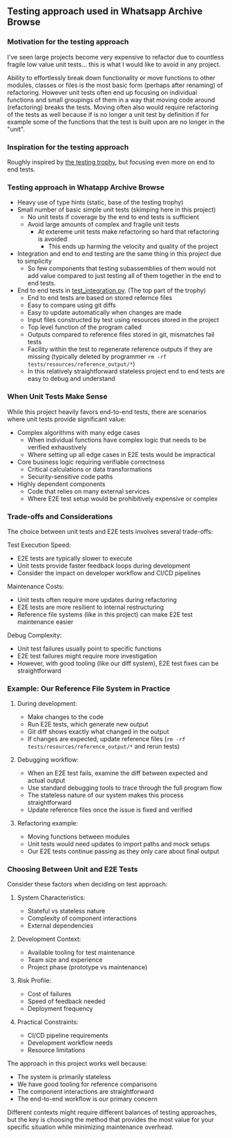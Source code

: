 ## Testing approach used in Whatsapp Archive Browse

### Motivation for the testing approach

I've seen large projects become very expensive to refactor due to countless
fragile low value unit tests... this is what I would like to avoid in any
project.

Ability to effortlessly break down functionality or move functions to other
modules, classes or files is the most basic form (perhaps after renaming) of
refactoring. However unit tests often end up focusing on individual functions
and small groupings of them in a way that moving code around (refactoring)
breaks the tests. Moving often also would require refactoring of the tests as
well because if is no longer a unit test by definition if for example some of
the functions that the test is built upon are no longer in the "unit".

### Inspiration for the testing approach

Roughly inspired by [the testing
trophy](https://kentcdodds.com/blog/the-testing-trophy-and-testing-classifications),
but focusing even more on end to end tests.

### Testing approach in Whatapp Archive Browse

- Heavy use of type hints (static, base of the testing trophy)
- Small number of basic simple unit tests (skimping here in this project)
  - No unit tests if coverage by the end to end tests is sufficient
  - Avoid large amounts of complex and fragile unit tests
    - At extereme unit tests make refactoring so hard that refactoring is
      avoided
      - This ends up harming the velocity and quality of the project
- Integration and end to end testing are the same thing in this project due to
  simplicity
  - So few components that testing subassemblies of them would not add value
    compared to just testing all of them together in the end to end tests.
- End to end tests in [test_integration.py](../tests/test_integration.py). (The top part of the trophy)
  - End to end tests are based on stored refernce files
  - Easy to compare using git diffs
  - Easy to update automatically when changes are made
  - Input files constructed by test using resources stored in the project
  - Top level function of the program called
  - Outputs compared to reference files stored in git, mismatches fail tests
  - Facility within the test to regenerate reference outputs if they are missing
    (typically deleted by programmer `rm -rf
    tests/resources/reference_output/*`)
  - In this relatively straightforward stateless project end to end tests are
    easy to debug and understand

### When Unit Tests Make Sense

While this project heavily favors end-to-end tests, there are scenarios where unit
tests provide significant value:

- Complex algorithms with many edge cases
  - When individual functions have complex logic that needs to be verified
    exhaustively
  - Where setting up all edge cases in E2E tests would be impractical
- Core business logic requiring verifiable correctness
  - Critical calculations or data transformations
  - Security-sensitive code paths
- Highly dependent components
  - Code that relies on many external services
  - Where E2E test setup would be prohibitively expensive or complex

### Trade-offs and Considerations

The choice between unit tests and E2E tests involves several trade-offs:

Test Execution Speed:
- E2E tests are typically slower to execute
- Unit tests provide faster feedback loops during development
- Consider the impact on developer workflow and CI/CD pipelines

Maintenance Costs:
- Unit tests often require more updates during refactoring
- E2E tests are more resilient to internal restructuring
- Reference file systems (like in this project) can make E2E test maintenance
  easier

Debug Complexity:
- Unit test failures usually point to specific functions
- E2E test failures might require more investigation
- However, with good tooling (like our diff system), E2E test fixes can be
  straightforward

### Example: Our Reference File System in Practice

1. During development:
   - Make changes to the code
   - Run E2E tests, which generate new output
   - Git diff shows exactly what changed in the output
   - If changes are expected, update reference files (`rm -rf
     tests/resources/reference_output/*` and rerun tests)

2. Debugging workflow:
   - When an E2E test fails, examine the diff between expected and actual output
   - Use standard debugging tools to trace through the full program flow
   - The stateless nature of our system makes this process straightforward
   - Update reference files once the issue is fixed and verified

3. Refactoring example:
   - Moving functions between modules
   - Unit tests would need updates to import paths and mock setups
   - Our E2E tests continue passing as they only care about final output

### Choosing Between Unit and E2E Tests

Consider these factors when deciding on test approach:

1. System Characteristics:
   - Stateful vs stateless nature
   - Complexity of component interactions
   - External dependencies

2. Development Context:
   - Available tooling for test maintenance
   - Team size and experience
   - Project phase (prototype vs maintenance)

3. Risk Profile:
   - Cost of failures
   - Speed of feedback needed
   - Deployment frequency

4. Practical Constraints:
   - CI/CD pipeline requirements
   - Development workflow needs
   - Resource limitations

The approach in this project works well because:
- The system is primarily stateless
- We have good tooling for reference comparisons
- The component interactions are straightforward
- The end-to-end workflow is our primary concern

Different contexts might require different balances of testing approaches, but
the key is choosing the method that provides the most value for your specific
situation while minimizing maintenance overhead.

